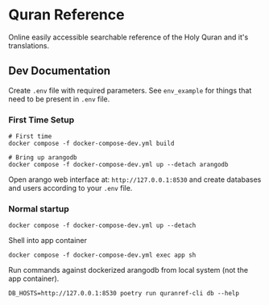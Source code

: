 # Quran Reference

Online easily accessible searchable reference of the Holy Quran and it's translations.

## Dev Documentation

Create `.env` file with required parameters. See `env_example` for things that need to be present in `.env` file.

### First Time Setup


```shell
# First time
docker compose -f docker-compose-dev.yml build

# Bring up arangodb
docker compose -f docker-compose-dev.yml up --detach arangodb
```

Open arango web interface at: `http://127.0.0.1:8530` and create databases and users according to your `.env` file.


### Normal startup

```shell
docker compose -f docker-compose-dev.yml up --detach
```

Shell into app container

```shell
docker compose -f docker-compose-dev.yml exec app sh
```

Run commands against dockerized arangodb from local system (not the app container).

```
DB_HOSTS=http://127.0.0.1:8530 poetry run quranref-cli db --help
```